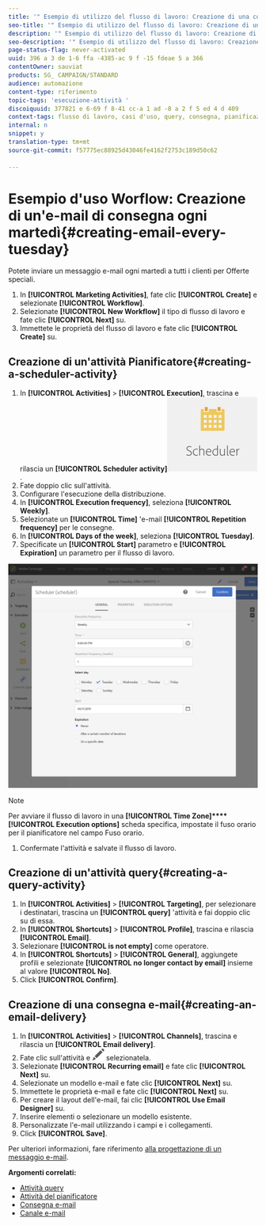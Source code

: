 ```yaml
---
title: '" Esempio di utilizzo del flusso di lavoro: Creazione di una consegna settimanale "'
seo-title: '" Esempio di utilizzo del flusso di lavoro: Creazione di una consegna settimanale "'
description: '" Esempio di utilizzo del flusso di lavoro: Creazione di una consegna settimanale "'
seo-description: '" Esempio di utilizzo del flusso di lavoro: Creazione di una consegna settimanale "'
page-status-flag: never-activated
uuid: 396 a 3 de 1-6 ffa -4385-ac 9 f -15 fdeae 5 a 366
contentOwner: sauviat
products: SG_ CAMPAIGN/STANDARD
audience: automazione
content-type: riferimento
topic-tags: 'esecuzione-attività '
discoiquuid: 377821 e 6-69 f 8-41 cc-a 1 ad -8 a 2 f 5 ed 4 d 409
context-tags: flusso di lavoro, casi d'uso, query, consegna, pianificazione
internal: n
snippet: y
translation-type: tm+mt
source-git-commit: f57775ec88925d43046fe4162f2753c189d50c62

---
```



# Esempio d'uso Worflow: Creazione di un'e-mail di consegna ogni martedì{#creating-email-every-tuesday}

Potete inviare un messaggio e-mail ogni martedì a tutti i clienti per Offerte speciali.

1. In **[!UICONTROL Marketing Activities]**, fate clic **[!UICONTROL Create]** e selezionate **[!UICONTROL Workflow]**.
1. Selezionate **[!UICONTROL New Workflow]** il tipo di flusso di lavoro e fate clic **[!UICONTROL Next]** su.
1. Immettete le proprietà del flusso di lavoro e fate clic **[!UICONTROL Create]** su.

## Creazione di un'attività Pianificatore{#creating-a-scheduler-activity}

1. In **[!UICONTROL Activities]** &gt; **[!UICONTROL Execution]**, trascina e rilascia un **[!UICONTROL Scheduler activity]**![](assets/scheduler_icon.png).
1. Fate doppio clic sull'attività.
1. Configurare l'esecuzione della distribuzione.
1. In **[!UICONTROL Execution frequency]**, seleziona **[!UICONTROL Weekly]**.
1. Selezionate un **[!UICONTROL Time]** 'e-mail **[!UICONTROL Repetition frequency]** per le consegne.
1. In **[!UICONTROL Days of the week]**, seleziona **[!UICONTROL Tuesday]**.
1. Specificate un **[!UICONTROL Start]** parametro e **[!UICONTROL Expiration]** un parametro per il flusso di lavoro.

![](assets/scheduler_properties.png)

>[!NOTE]
>
>Per avviare il flusso di lavoro in una **[!UICONTROL Time Zone]****[!UICONTROL Execution options]** scheda specifica, impostate il fuso orario per il pianificatore nel campo Fuso orario.

1. Confermate l'attività e salvate il flusso di lavoro.

## Creazione di un'attività query{#creating-a-query-activity}

1. In **[!UICONTROL Activities]** &gt; **[!UICONTROL Targeting]**, per selezionare i destinatari, trascina un **[!UICONTROL query]** 'attività e fai doppio clic su di essa.
1. In **[!UICONTROL Shortcuts]** &gt; **[!UICONTROL Profile]**, trascina e rilascia **[!UICONTROL Email]**.
1. Selezionare **[!UICONTROL is not empty]** come operatore.
1. In **[!UICONTROL Shortcuts]** &gt; **[!UICONTROL General]**, aggiungete profili e selezionate **[!UICONTROL no longer contact by email]** insieme al valore **[!UICONTROL No]**.
1. Click **[!UICONTROL Confirm]**.

## Creazione di una consegna e-mail{#creating-an-email-delivery}

1. In **[!UICONTROL Activities]** &gt; **[!UICONTROL Channels]**, trascina e rilascia un **[!UICONTROL Email delivery]**.
1. Fate clic sull'attività e ![](assets/edit_darkgrey-24px.png) selezionatela.
1. Selezionate **[!UICONTROL Recurring email]** e fate clic **[!UICONTROL Next]** su.
1. Selezionate un modello e-mail e fate clic **[!UICONTROL Next]** su.
1. Immettete le proprietà e-mail e fate clic **[!UICONTROL Next]** su.
1. Per creare il layout dell'e-mail, fai clic **[!UICONTROL Use Email Designer]** su.
1. Inserire elementi o selezionare un modello esistente.
1. Personalizzate l'e-mail utilizzando i campi e i collegamenti.
1. Click **[!UICONTROL Save]**.

Per ulteriori informazioni, fare riferimento [alla progettazione di un messaggio e-mail](../../designing/using/about-email-content-design.md#designing-an-email-content-from-scratch).

**Argomenti correlati:**

* [Attività query](../..//automating/using/query.md)
* [Attività del pianificatore](../..//automating/using/scheduler.md)
* [Consegna e-mail](../..//automating/using/email-delivery.md)
* [Canale e-mail](../..//channels/using/creating-an-email.md)
